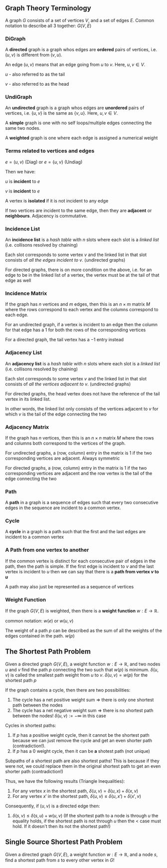 ## Graph Theory Terminology

A graph $G$ consists of a set of vertices $V$, and a set of edges $E$. Common notation to describe all 3 together: $G(V, E)$

### DiGraph
A **directed** graph is a graph whos edges are **ordered** pairs of vertices, i.e. $(u, v)$ is different from $(v, u)$.

An edge $(u, v)$ means that an edge going from $u$ to $v$. Here, $u, v \in V$.

$u$ - also referred to as the tail

$v$ - also referred to as the head

### UndiGraph

An **undirected** graph is a graph whos edges are **unordered** pairs of vertices, i.e. $\{u, v\}$ is the same as $\{v, u\}$. Here, $u, v \in V$.

A **simple** graph is one with no self loops/multiple edges connecting the same two nodes.

A **weighted** graph is one where each edge is assigned a numerical weight

### Terms related to vertices and edges

$e = (u, v)$ (Diag) or $e = \{u, v\}$ (Undiag)

Then we have:

$u$ is **incident** to $e$

$v$ is **incident** to $e$

A vertex is **isolated** if it is not incident to any edge

If two vertices are incident to the same edge, then they are **adjacent** or **neighbours**. Adjacency is commutative.

### Incidence List

An **incidence list** is a *hash table* with $n$ slots where each slot is a *linked list* (i.e. collisons resolved by chaining)

Each slot corresponds to some vertex $v$ and the linked list in that slot consists of *all the edges incident to v*. (undirected graphs)

For directed graphs, there is on more condition on the above, i.e. for an edge to be in the linked list of a vertex, the vertex must be at the tail of that edge as well

### Incidence Matrix

If the graph has $n$ vertices and $m$ edges, then this is an $n \times m$ matrix $M$ where the rows correspond to each vertex and the columns correspond to each edge.

For an undirected graph, if a vertex is incident to an edge then the column for that edge has a 1 for both the rows of the corresponding vertices

For a directed graph, the tail vertex has a $-1$ entry instead


### Adjacency List

An **adjacency list** is a *hash table* with $n$ slots where each slot is a *linked list* (i.e. collisons resolved by chaining)

Each slot corresponds to some vertex $v$ and the linked list in that slot consists of *all the vertices adjacent to v*. (undirected graphs)

For directed graphs, the head vertex does not have the reference of the tail vertex in its linked list.

In other words, the linked list only consists of the vertices adjacent to $v$ for which $v$ is the tail of the edge connecting the two

### Adjacency Matrix

If the graph has $n$ vertices, then this is an $n \times n$ matrix $M$ where the rows and columns both correspond to the vertices of the graph.

For undirected graphs, a (row, column) entry in the matrix is 1 if the two corresponding vertices are adjacent. Always symmetric

For directed graphs, a (row, column) entry in the matrix is 1 if the two corresponding vertices are adjacent and the row vertex is the tail of the edge connecting the two

### Path

A **path** in a graph is a sequence of edges such that every two consecutive edges in the sequence are incident to a common vertex.

### Cycle

A **cycle** in a graph is a path such that the first and the last edges are incident to a common vertex

### A Path from one vertex to another

If the common vertex is distinct for each consecutive pair of edges in the path, then the path is simple. If the first edge is incident to $v$ and the last vertex is incident to $u$ then we can say that there is a **path from vertex $v$ to $u$**

A path may also just be represented as a sequence of vertices

### Weight Function

If the graph $G(V, E)$ is weighted, then there is a **weight function** $w: E \to \mathbb{R}$.

common notation: $w(e)$ or $w(u, v)$

The weight of a path $p$ can be described as the sum of all the weights of the edges contained in the path. $w(p)$


## The Shortest Path Problem

Given a directed graph $G(V, E)$, a weight function $w: E \to \mathbb{R}$, and two nodes $u$ and $v$ find the path $p$ connecting the two such that $w(p)$ is minimum. $\delta(u, v)$ is called the smallest path weight from $u$ to $v$. $\delta(u, v) = w(p)$ for the shortest path $p$

If the graph contains a cycle, then there are two possibilities:

1. The cycle has a net positive weight sum => there is only one shortest path between the nodes
2. The cycle has a net negative weight sum => there is no shortest path between the nodes! $\delta(u, v) := -\infty$ in this case

Cycles in shortest paths:

1. If $p$ has a positive weight cycle, then it cannot be the shortest path because we can just remove the cycle and get an even shorter path (contradiction!).
2. If $p$ has a $0$ weight cycle, then it can be **a** shotest path (not unique)

Subpaths of a shortest path are also shortest paths! This is because if they were not, we could replace them in the original shortest path to get an even shorter path (contradiction!)

Thus, we have the following results (Triangle Inequalities):

1. For any vertex $x$ in the shortest path, $\delta(u, v) = \delta(u, x) + \delta(x, v)$
2. For any vertex $x'$ in the shortest path, $\delta(u, v) \leq \delta(u, x') + \delta(x', v)$

Consequently, if $(u, v)$ is a directed edge then:

1. $\delta(s, v) \leq \delta(s, u) + w(u, v)$ (If the shortest path to a node is through $u$ the equality holds, if the shortest path is not through $u$ then the $<$ case must hold. If it doesn't then its not the shortest path!)

## Single Source Shortest Path Problem

Given a directed graph $G(V, E)$, a weight function $w: E \to \mathbb{R}$, and a node $s$, find a shortest path from $s$ to every other vertex in $G$!